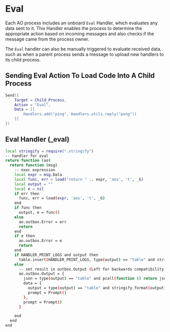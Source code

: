 # Eval 

Each AO process includes an onboard `Eval` Handler, which evaluates any data sent to it. This Handler enables the process to determine the appropriate action based on incoming messages and also checks if the message came from the process owner.

The `Eval` handler can also be manually triggered to evaluate received data, such as when a parent process sends a message to upload new handlers to its child process.

## Sending Eval Action To Load Code Into A Child Process
```lua
Send({
    Target = Child_Process,
    Action = "Eval",
    Data = [[
        Handlers.add("ping", Handlers.utils.reply("pong"))
    ]]
})
```

## Eval Handler (_eval)
```sh
local stringify = require(".stringify")
-- handler for eval
return function (ao)
  return function (msg)
    -- exec expression
    local expr = msg.Data
    local func, err = load("return " .. expr, 'aos', 't', _G)
    local output = ""
    local e = nil
    if err then
      func, err = load(expr, 'aos', 't', _G)
    end
    if func then
      output, e = func()
    else
      ao.outbox.Error = err
      return
    end
    if e then 
      ao.outbox.Error = e
      return 
    end
    if HANDLER_PRINT_LOGS and output then
      table.insert(HANDLER_PRINT_LOGS, type(output) == "table" and stringify.format(output) or tostring(output))
    else 
      -- set result in outbox.Output (Left for backwards compatibility)
      ao.outbox.Output = {  
        json = type(output) == "table" and pcall(function () return json.encode(output) end) and output or "undefined",
        data = {
          output = type(output) == "table" and stringify.format(output) or output,
          prompt = Prompt()
        }, 
        prompt = Prompt() 
      }

    end
  end 
end
```
